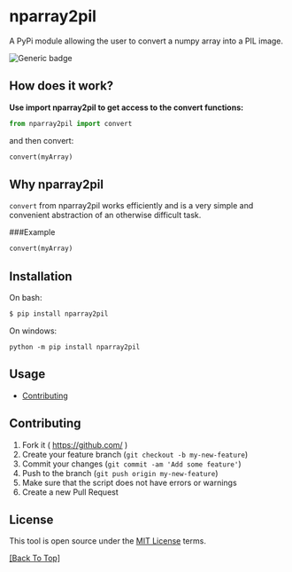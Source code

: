 # nparray2pil

A PyPi module allowing the user to convert a numpy array into a PIL image.

![Generic badge](https://img.shields.io/badge/version-0.0.3-green.svg)

## How does it work?

**Use import nparray2pil to get access to the convert functions:**
```python
from nparray2pil import convert
```
and then convert:
```python
convert(myArray)
```

## Why nparray2pil

`convert` from nparray2pil works efficiently and is a very simple and convenient abstraction of an otherwise difficult task.

###Example
```python
convert(myArray)
```

## Installation

On bash:
```bash
$ pip install nparray2pil
```

On windows:
```
python -m pip install nparray2pil
```

## Usage

* [Contributing](#Contributing)


## Contributing

1. Fork it ( https://github.com/ )
2. Create your feature branch (`git checkout -b my-new-feature`)
3. Commit your changes (`git commit -am 'Add some feature'`)
4. Push to the branch (`git push origin my-new-feature`)
5. Make sure that the script does not have errors or warnings
6. Create a new Pull Request

## License

This tool is open source under the [MIT License](https://opensource.org/licenses/MIT) terms.

[[Back To Top]](#nparray2pil)